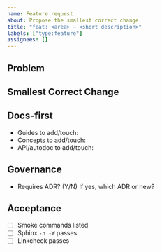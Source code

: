 ```yaml
---
name: Feature request
about: Propose the smallest correct change
title: "feat: <area> — <short description>"
labels: ["type:feature"]
assignees: []
---
```


## Problem
<!-- What outcome is missing or broken? -->

## Smallest Correct Change
<!-- Minimal plan: files, models, migrations, tests, docs -->

## Docs-first
- Guides to add/touch:
- Concepts to add/touch:
- API/autodoc to add/touch:

## Governance
- Requires ADR? (Y/N) If yes, which ADR or new?

## Acceptance
- [ ] Smoke commands listed
- [ ] Sphinx `-n -W` passes
- [ ] Linkcheck passes